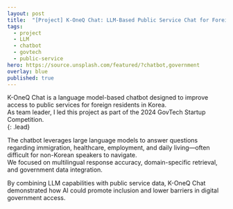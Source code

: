 ```yaml
---
layout: post
title:  "[Project] K-OneQ Chat: LLM-Based Public Service Chat for Foreign Residents"
tags:
  - project
  - LLM
  - chatbot
  - govtech
  - public-service
hero: https://source.unsplash.com/featured/?chatbot,government
overlay: blue
published: true
---
```


K-OneQ Chat is a language model-based chatbot designed to improve access to public services for foreign residents in Korea.  
As team leader, I led this project as part of the 2024 GovTech Startup Competition.  
{: .lead}

<!--break-->

The chatbot leverages large language models to answer questions regarding immigration, healthcare, employment, and daily living—often difficult for non-Korean speakers to navigate.  
We focused on multilingual response accuracy, domain-specific retrieval, and government data integration.

By combining LLM capabilities with public service data, K-OneQ Chat demonstrated how AI could promote inclusion and lower barriers in digital government access.
